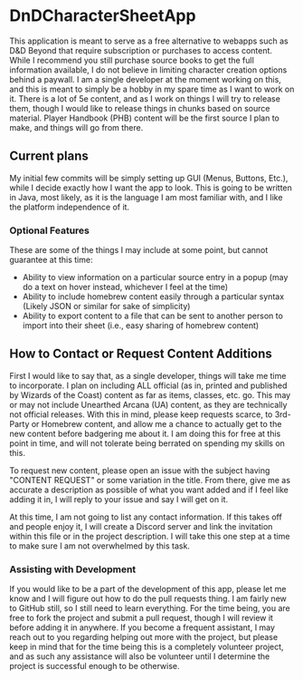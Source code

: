# DnDCharacterSheetApp
This application is meant to serve as a free alternative to webapps such as D&amp;D Beyond that require subscription or purchases to access content. While I recommend you still purchase source books to get the full information available, I do not believe in limiting character creation options behind a paywall. I am a single developer at the moment working on this, and this is meant to simply be a hobby in my spare time as I want to work on it. There is a lot of 5e content, and as I work on things I will try to release them, though I would like to release things in chunks based on source material. Player Handbook (PHB) content will be the first source I plan to make, and things will go from there.

## Current plans
My initial few commits will be simply setting up GUI (Menus, Buttons, Etc.), while I decide exactly how I want the app to look. This is going to be written in Java, most likely, as it is the language I am most familiar with, and I like the platform independence of it.

### Optional Features
These are some of the things I may include at some point, but cannot guarantee at this time:
- Ability to view information on a particular source entry in a popup (may do a text on hover instead, whichever I feel at the time)
- Ability to include homebrew content easily through a particular syntax (Likely JSON or similar for sake of simplicity)
- Ability to export content to a file that can be sent to another person to import into their sheet (i.e., easy sharing of homebrew content)

## How to Contact or Request Content Additions
First I would like to say that, as a single developer, things will take me time to incorporate. I plan on including ALL official (as in, printed and published by Wizards of the Coast) content as far as items, classes, etc. go. This may or may not include Unearthed Arcana (UA) content, as they are technically not official releases. With this in mind, please keep requests scarce, to 3rd-Party or Homebrew content, and allow me a chance to actually get to the new content before badgering me about it. I am doing this for free at this point in time, and will not tolerate being berrated on spending my skills on this.

To request new content, please open an issue with the subject having "CONTENT REQUEST" or some variation in the title. From there, give me as accurate a description as possible of what you want added and if I feel like adding it in, I will reply to your issue and say I will get on it.

At this time, I am not going to list any contact information. If this takes off and people enjoy it, I will create a Discord server and link the invitation within this file or in the project description. I will take this one step at a time to make sure I am not overwhelmed by this task.

### Assisting with Development
If you would like to be a part of the development of this app, please let me know and I will figure out how to do the pull requests thing. I am fairly new to GitHub still, so I still need to learn everything. For the time being, you are free to fork the project and submit a pull request, though I will review it before adding it in anywhere. If you become a frequent assistant, I may reach out to you regarding helping out more with the project, but please keep in mind that for the time being this is a completely volunteer project, and as such any assistance will also be volunteer until I determine the project is successful enough to be otherwise.
